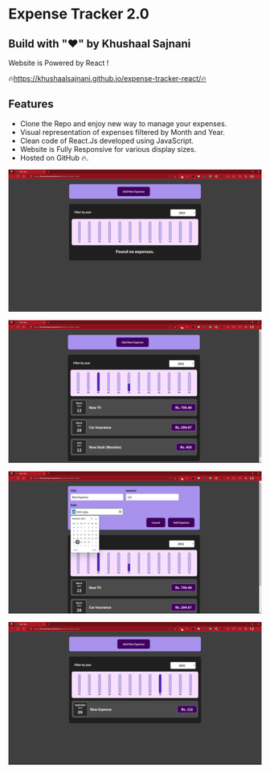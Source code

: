 # Expense Tracker 2.0
## Build with "❤️" by Khushaal Sajnani

Website is Powered by React !

🔥https://khushaalsajnani.github.io/expense-tracker-react/🔥

## Features

- Clone the Repo and enjoy new way to manage your expenses.
- Visual representation of expenses filtered by Month and Year.
- Clean code of React.Js developed using JavaScript.
- Website is Fully Responsive for various display sizes.
- Hosted on GitHub 🔥.

![alt text](https://github.com/KhushaalSajnani/expense-tracker-react/blob/master/public/Screenshot-1-Page1.png)


![alt text](https://github.com/KhushaalSajnani/expense-tracker-react/blob/master/public/Screenshot-2-Page2.png)


![alt text](https://github.com/KhushaalSajnani/expense-tracker-react/blob/master/public/Screenshot-3-Page3.png)


![alt text](https://github.com/KhushaalSajnani/expense-tracker-react/blob/master/public/Screenshot-4-Page4.png)

